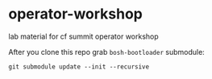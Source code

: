 # operator-workshop

lab material for cf summit operator workshop

After you clone this repo grab `bosh-bootloader` submodule:

```
git submodule update --init --recursive
```
